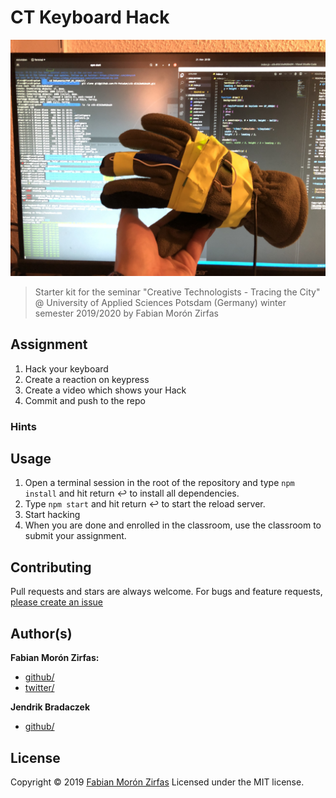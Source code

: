 # CT Keyboard Hack

![Alternativer Text](doc/IMG_0995.JPG)

> Starter kit for the seminar "Creative Technologists - Tracing the City" @ University of Applied Sciences Potsdam (Germany) winter semester 2019/2020 by Fabian Morón Zirfas

## Assignment

1. Hack your keyboard
2. Create a reaction on keypress
3. Create a video which shows your Hack
4. Commit and push to the repo

### Hints

## Usage

1. Open a terminal session in the root of the repository and type `npm install`  and hit return ↩ to install all dependencies.
2. Type `npm start` and hit return ↩ to start the reload server.
3. Start hacking
4. When you are done and enrolled in the classroom, use the classroom to submit your assignment.



## Contributing

Pull requests and stars are always welcome. For bugs and feature requests, [please create an issue](https://github.com/FH-Potsdam/dma/issues)

## Author(s)

**Fabian Morón Zirfas:**

- [github/](https://github.com/fabianmoronzirfas)
- [twitter/](http://twitter.com/fmoronzirfas)

**Jendrik Bradaczek**

- [github/](https://github.com/dISCOeRG0sUM)

## License

Copyright © 2019 [Fabian Morón Zirfas](https://fabianmoronzirfas.me)
Licensed under the MIT license.
